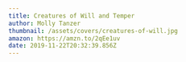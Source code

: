 ```yaml
---
title: Creatures of Will and Temper
author: Molly Tanzer
thumbnail: /assets/covers/creatures-of-will.jpg
amazon: https://amzn.to/2qEe1uv
date: 2019-11-22T20:32:39.856Z
---
```

